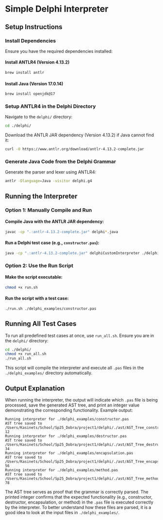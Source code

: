 # Simple Delphi Interpreter

## Setup Instructions

### Install Dependencies
Ensure you have the required dependencies installed:

#### Install ANTLR4 (Version 4.13.2)
```sh
brew install antlr
```

#### Install Java (Version 17.0.14)
```sh
brew install openjdk@17
```

### Setup ANTLR4 in the Delphi Directory
Navigate to the `delphi/` directory:
```sh
cd ./delphi/
```

Download the ANTLR JAR dependency (Version 4.13.2) if Java cannot find it:
```sh
curl -O https://www.antlr.org/download/antlr-4.13.2-complete.jar
```

### Generate Java Code from the Delphi Grammar
Generate the parser and lexer using ANTLR4:
```sh
antlr -Dlanguage=Java -visitor delphi.g4
```

## Running the Interpreter

### Option 1: Manually Compile and Run
#### Compile Java with the ANTLR JAR dependency:
```sh
javac -cp ".:antlr-4.13.2-complete.jar" delphi*.java
```

#### Run a Delphi test case (e.g., `constructor.pas`):
```sh
java -cp ".:antlr-4.13.2-complete.jar" delphiCustomInterpreter ./delphi_examples/constructor.pas
```

### Option 2: Use the Run Script
#### Make the script executable:
```sh
chmod +x run.sh
```

#### Run the script with a test case:
```sh
./run.sh ./delphi_examples/constructor.pas
```

## Running All Test Cases
To run all predefined test cases at once, use `run_all.sh`. Ensure you are in the `delphi/` directory:

```sh
cd ./delphi/
chmod +x run_all.sh
./run_all.sh
```

This script will compile the interpreter and execute all `.pas` files in the `./delphi_examples/` directory automatically.

## Output Explanation
When running the interpreter, the output will indicate which `.pas` file is being processed, save the generated AST tree, and print an integer value demonstrating the corresponding functionality. Example output:

```
Running interpreter for ./delphi_examples/constructor.pas
AST tree saved to /Users/Kasinets/School/Sp25_Dobra/project1/delphi/./ast/AST_Tree_constructor.txt
12
Running interpreter for ./delphi_examples/destructor.pas
AST tree saved to /Users/Kasinets/School/Sp25_Dobra/project1/delphi/./ast/AST_Tree_destructor.txt
34
Running interpreter for ./delphi_examples/encapsulation.pas
AST tree saved to /Users/Kasinets/School/Sp25_Dobra/project1/delphi/./ast/AST_Tree_encapsulation.txt
56
Running interpreter for ./delphi_examples/method.pas
AST tree saved to /Users/Kasinets/School/Sp25_Dobra/project1/delphi/./ast/AST_Tree_method.txt
78
```

The AST tree serves as proof that the grammar is correctly parsed. The printed integer confirms that the expected functionality (e.g., constructor, destructor, encapsulation, or method) in the `.pas` file is executed correctly by the interpreter. To better understand how these files are parsed, it is a good idea to look at the input files in `./delphi_examples/`.
